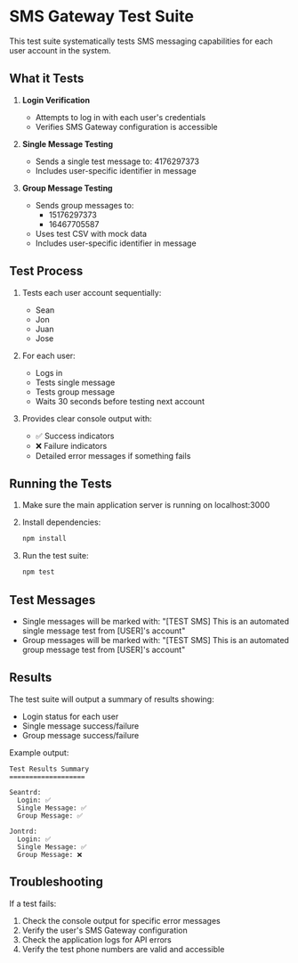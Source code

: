 # SMS Gateway Test Suite

This test suite systematically tests SMS messaging capabilities for each user account in the system.

## What it Tests

1. **Login Verification**
   - Attempts to log in with each user's credentials
   - Verifies SMS Gateway configuration is accessible

2. **Single Message Testing**
   - Sends a single test message to: 4176297373
   - Includes user-specific identifier in message

3. **Group Message Testing**
   - Sends group messages to:
     - 15176297373
     - 16467705587
   - Uses test CSV with mock data
   - Includes user-specific identifier in message

## Test Process

1. Tests each user account sequentially:
   - Sean
   - Jon
   - Juan
   - Jose

2. For each user:
   - Logs in
   - Tests single message
   - Tests group message
   - Waits 30 seconds before testing next account

3. Provides clear console output with:
   - ✅ Success indicators
   - ❌ Failure indicators
   - Detailed error messages if something fails

## Running the Tests

1. Make sure the main application server is running on localhost:3000

2. Install dependencies:
   ```bash
   npm install
   ```

3. Run the test suite:
   ```bash
   npm test
   ```

## Test Messages

- Single messages will be marked with: "[TEST SMS] This is an automated single message test from [USER]'s account"
- Group messages will be marked with: "[TEST SMS] This is an automated group message test from [USER]'s account"

## Results

The test suite will output a summary of results showing:
- Login status for each user
- Single message success/failure
- Group message success/failure

Example output:
```
Test Results Summary
===================

Seantrd:
  Login: ✅
  Single Message: ✅
  Group Message: ✅

Jontrd:
  Login: ✅
  Single Message: ✅
  Group Message: ❌
```

## Troubleshooting

If a test fails:
1. Check the console output for specific error messages
2. Verify the user's SMS Gateway configuration
3. Check the application logs for API errors
4. Verify the test phone numbers are valid and accessible 